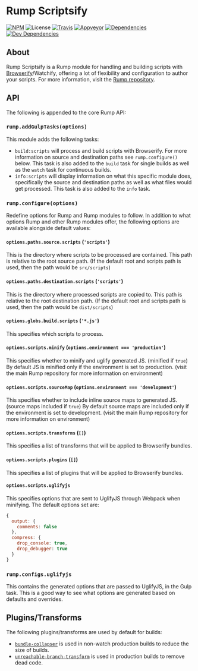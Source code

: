 # Rump Scriptsify
[![NPM](http://img.shields.io/npm/v/rump-scriptsify.svg?style=flat-square)](https://www.npmjs.org/package/rump-scriptsify)
![License](http://img.shields.io/npm/l/rump-scriptsify.svg?style=flat-square)
[![Travis](http://img.shields.io/travis/rumps/rump-scriptsify.svg?style=flat-square&label=travis)](https://travis-ci.org/rumps/rump-scriptsify)
[![Appveyor](http://img.shields.io/appveyor/ci/jupl/rump-scriptsify.svg?style=flat-square&label=appveyor)](https://ci.appveyor.com/project/jupl/rump-scriptsify)
[![Dependencies](http://img.shields.io/david/rumps/rump-scriptsify.svg?style=flat-square)](https://david-dm.org/rumps/rump-scriptsify)
[![Dev Dependencies](http://img.shields.io/david/dev/rumps/rump-scriptsify.svg?style=flat-square)](https://david-dm.org/rumps/rump-scriptsify#info=devDependencies)


## About
Rump Scriptsify is a Rump module for handling and building scripts with
[Browserify](https://browserify.org/)/Watchify, offering a lot of flexibility
and configuration to author your scripts. For more information, visit the
[Rump repository](https://github.com/rumps/rump).


## API
The following is appended to the core Rump API:

### `rump.addGulpTasks(options)`
This module adds the following tasks:

- `build:scripts` will process and build scripts with Browserify. For more
information on source and destination paths see `rump.configure()` below. This
task is also added to the `build` task for single builds as well as the `watch`
task for continuous builds.
- `info:scripts` will display information on what this specific module does,
specifically the source and destination paths as well as what files would get
processed. This task is also added to the `info` task.

### `rump.configure(options)`
Redefine options for Rump and Rump modules to follow. In addition to what
options Rump and other Rump modules offer, the following options are
available alongside default values:

#### `options.paths.source.scripts` (`'scripts'`)
This is the directory where scripts to be processed are contained. This path is
relative to the root source path. (If the default root and scripts path is
used, then the path would be `src/scripts`)

#### `options.paths.destination.scripts` (`'scripts'`)
This is the directory where processed scripts are copied to. This path is
relative to the root destination path. (If the default root and scripts path is
used, then the path would be `dist/scripts`)

#### `options.globs.build.scripts` (`'*.js'`)
This specifies which scripts to process.

#### `options.scripts.minify` (`options.environment === 'production'`)
This specifies whether to minify and uglify generated JS. (minified if `true`)
By default JS is minified only if the environment is set to production. (visit
the main Rump repository for more information on environment)

#### `options.scripts.sourceMap` (`options.environment === 'development'`)
This specifies whether to include inline source maps to generated JS. (source
maps included if `true`) By default source maps are included only if the
environment is set to development. (visit the main Rump repository for more
information on environment)

#### `options.scripts.transforms` (`[]`)
This specifies a list of transforms that will be applied to Browserify bundles.

#### `options.scripts.plugins` (`[]`)
This specifies a list of plugins that will be applied to Browserify bundles.

#### `options.scripts.uglifyjs`
This specifies options that are sent to UglifyJS through Webpack when
minifying. The default options set are:

```js
{
  output: {
    comments: false
  },
  compress: {
    drop_console: true,
    drop_debugger: true
  }
}
```

### `rump.configs.uglifyjs`
This contains the generated options that are passed to UglifyJS, in the Gulp
task. This is a good way to see what options are generated based on defaults
and overrides.


## Plugins/Transforms
The following plugins/transforms are used by default for builds:
- [`bundle-collapser`](https://github.com/substack/bundle-collapser) is used
  in non-watch production builds to reduce the size of builds.
- [`unreachable-branch-transform`](https://github.com/zertosh/unreachable-branch-transform)
  is used in production builds to remove dead code.
